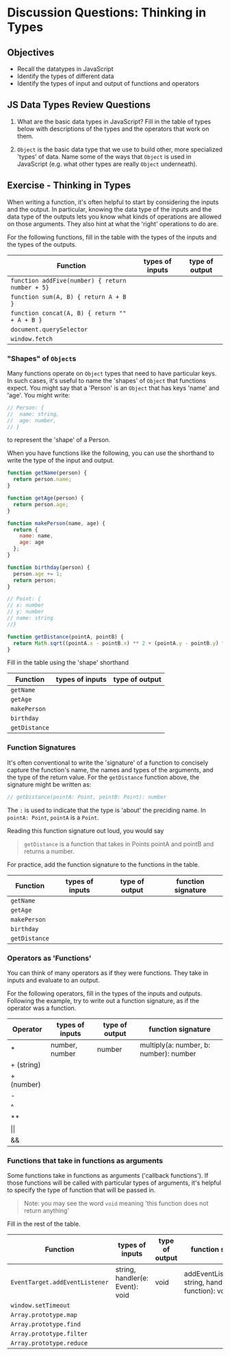 # Discussion Questions: Thinking in Types

## Objectives

- Recall the datatypes in JavaScript
- Identify the types of different data
- Identify the types of input and output of functions and operators

## JS Data Types Review Questions

1. What are the basic data types in JavaScript? Fill in the table of types below with descriptions of the types and the operators that work on them.

2. `Object` is the basic data type that we use to build other, more specialized 'types' of data. Name some of the ways that `Object` is used in JavaScript (e.g. what other types are really `Object` underneath).

## Exercise - Thinking in Types

When writing a function, it's often helpful to start by considering the inputs and the output. In particular, knowing the data type of the inputs and the data type of the outputs lets you know what kinds of operations are allowed on those arguments. They also hint at what the 'right' operations to do are.

For the following functions, fill in the table with the types of the inputs and the types of the outputs.

| Function                                         | types of inputs                  | type of output                |
| ------------------------------------------------ | -------------------------------- | ----------------------------- |
| `function addFive(number) { return number + 5}`  |                                  |                               |
| `function sum(A, B) { return A + B }`            |                                  |                               |
| `function concat(A, B) { return "" + A + B }`    |                                  |                               |
| `document.querySelector`                         |                                  |                               |
| `window.fetch`                                   |                                  |                               |

### "Shapes" of `Object`s

Many functions operate on `Object` types that need to have particular keys. In such cases, it's useful to name the 'shapes' of `Object` that functions expect. You might say that a 'Person' is an `Object` that has keys 'name' and 'age'. You might write:

```js
// Person: {
//  name: string,
//  age: number,
// }
```

to represent the 'shape' of a Person.

When you have functions like the following, you can use the shorthand to write the type of the input and output.

```js
function getName(person) {
  return person.name;
}

function getAge(person) {
  return person.age;
}

function makePerson(name, age) {
  return {
    name: name,
    age: age
  };
}

function birthday(person) {
  person.age += 1;
  return person;
}

// Point: {
// x: number
// y: number
// name: string
//}

function getDistance(pointA, pointB) {
  return Math.sqrt((pointA.x - pointB.x) ** 2 + (pointA.y - pointB.y) ** 2);
}
```

Fill in the table using the 'shape' shorthand

| Function      | types of inputs                  | type of output           |
| ------------- | -------------------------------- | ------------------------ |
| `getName`     |                                  |                          |
| `getAge`      |                                  |                          |
| `makePerson`  |                                  |                          |
| `birthday`    |                                  |                          |
| `getDistance` |                                  |                          |

### Function Signatures

It's often conventional to write the 'signature' of a function to concisely capture the function's name, the names and types of the arguments, and the type of the return value. For the `getDistance` function above, the signature might be written as:

```js
// getDistance(pointA: Point, pointB: Point): number
```

The `:` is used to indicate that the type is 'about' the preciding name. In `pointA: Point`, `pointA` is a `Point`.

Reading this function signature out loud, you would say

> `getDistance` is a function that takes in Points pointA and pointB and returns a number.

For practice, add the function signature to the functions in the table.

| Function      | types of inputs            | type of output             | function signature |
| ------------- | -------------------------- | -------------------------- | ------------------ |
| `getName`     |                            |                            |                    |
| `getAge`      |                            |                            |                    |
| `makePerson`  |                            |                            |                    |
| `birthday`    |                            |                            |                    |
| `getDistance` |                            |                            |                    |

### Operators as 'Functions'

You can think of many operators as if they were functions. They take in inputs and evaluate to an output.

For the following operators, fill in the types of the inputs and outputs. Following the example, try to write out a function signature, as if the operator was a function.

| Operator   | types of inputs                  | type of output                | function signature                     |
| ---------- | -------------------------------- | ----------------------------- | -------------------------------------- |
| \*         | number, number                   | number                        | multiply(a: number, b: number): number |
| + (string) |                                  |                               |                                        |
| + (number) |                                  |                               |                                        |
| -          |                                  |                               |                                        |
| ^          |                                  |                               |                                        |
| \*\*       |                                  |                               |                                        |
| \|\|       |                                  |                               |                                        |
| &&         |                                  |                               |                                        |

### Functions that take in functions as arguments

Some functions take in functions as arguments ('callback functions'). If those functions will be called with particular types of arguments, it's helpful to specify the type of function that will be passed in.

> Note: you may see the word `void` meaning 'this function does not return anything'

Fill in the rest of the table.

| Function                       | types of inputs                  | type of output                | function signature                                      |
| ------------------------------ | -------------------------------- | ----------------------------- | ------------------------------------------------------- |
| `EventTarget.addEventListener` | string, handler(e: Event): void  | void                          | addEventListener(type: string, handler: function): void |
| `window.setTimeout`            |                                  |                               |                                                        |
| `Array.prototype.map`          |                                  |                               |                                                        |
| `Array.prototype.find`         |                                  |                               |                                                         |
| `Array.prototype.filter`       |                                  |                               |                                                         |
| `Array.prototype.reduce`       |                                  |                               |                                                         |

